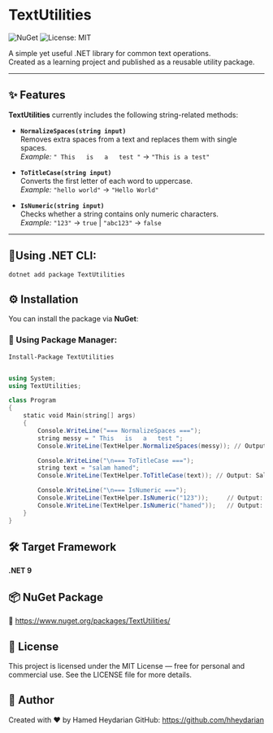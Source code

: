 # TextUtilities

![NuGet](https://img.shields.io/nuget/v/TextUtilities)
![License: MIT](https://img.shields.io/badge/License-MIT-green.svg)

A simple yet useful .NET library for common text operations.  
Created as a learning project and published as a reusable utility package.

---

## ✨ Features

**TextUtilities** currently includes the following string-related methods:

- **`NormalizeSpaces(string input)`**  
  Removes extra spaces from a text and replaces them with single spaces.  
  _Example:_ `" This   is   a   test "` → `"This is a test"`

- **`ToTitleCase(string input)`**  
  Converts the first letter of each word to uppercase.  
  _Example:_ `"hello world"` → `"Hello World"`

- **`IsNumeric(string input)`**  
  Checks whether a string contains only numeric characters.  
  _Example:_ `"123"` → `true` | `"abc123"` → `false`

---
## 🔸Using .NET CLI:
```
dotnet add package TextUtilities
```
## ⚙️ Installation

You can install the package via **NuGet**:

### 🔸 Using Package Manager:
```
Install-Package TextUtilities
```
```powershell

using System;
using TextUtilities;

class Program
{
    static void Main(string[] args)
    {
        Console.WriteLine("=== NormalizeSpaces ===");
        string messy = " This   is   a   test ";
        Console.WriteLine(TextHelper.NormalizeSpaces(messy)); // Output: This is a test

        Console.WriteLine("\n=== ToTitleCase ===");
        string text = "salam hamed";
        Console.WriteLine(TextHelper.ToTitleCase(text)); // Output: Salam Hamed

        Console.WriteLine("\n=== IsNumeric ===");
        Console.WriteLine(TextHelper.IsNumeric("123"));     // Output: True
        Console.WriteLine(TextHelper.IsNumeric("hamed"));   // Output: False
    }
}
```

## 🛠 Target Framework
**.NET 9**

## 📦 NuGet Package
🔗 https://www.nuget.org/packages/TextUtilities/

## 📄 License
This project is licensed under the MIT License — free for personal and commercial use.
See the LICENSE file for more details.

## 👤 Author
Created with ❤️ by Hamed Heydarian
GitHub: https://github.com/hheydarian
